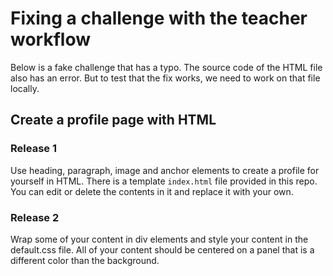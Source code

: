 # Fixing a challenge with the teacher workflow

Below is a fake challenge that has a typo. The source code of the HTML file also has an error. But to test that the fix works, we need to work on that file locally.

## Create a profile page with HTML

### Release 1

Use heading, paragraph, image and anchor elements to create a profile for yourself in HTML. There is a template `index.html` file provided in this repo. You can edit or delete the contents in it and replace it with your own.

### Release 2

Wrap some of your content in div elements and style your content in the default.css file. All of your content should be centered on a panel that is a different color than the background.


